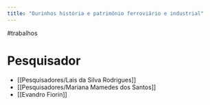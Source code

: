 ```yaml
---
title: "Ourinhos história e patrimônio ferroviário e industrial"
---
```


#trabalhos 

# Pesquisador
- [[Pesquisadores/Lais da Silva Rodrigues]]
- [[Pesquisadores/Mariana Mamedes dos Santos]]
- [[Evandro Fiorin]]